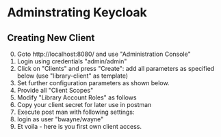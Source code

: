 # Adminstrating Keycloak

## Creating New Client
0. Goto http://localhost:8080/ and use "Administration Console"
0. Login using credentials "admin/admin"
0. Click on "Clients" and press "Create": add all parameters as specified below (use "library-client" as template)
0. Set further configuration parameters as shown below.
0. Provide all "Client Scopes"
0. Modify "Library Account Roles" as follows
0. Copy your client secret for later use in postman
0. Execute post man with following settings:
0. login as user "bwayne/wayne"
0. Et voila - here is you first own client access.